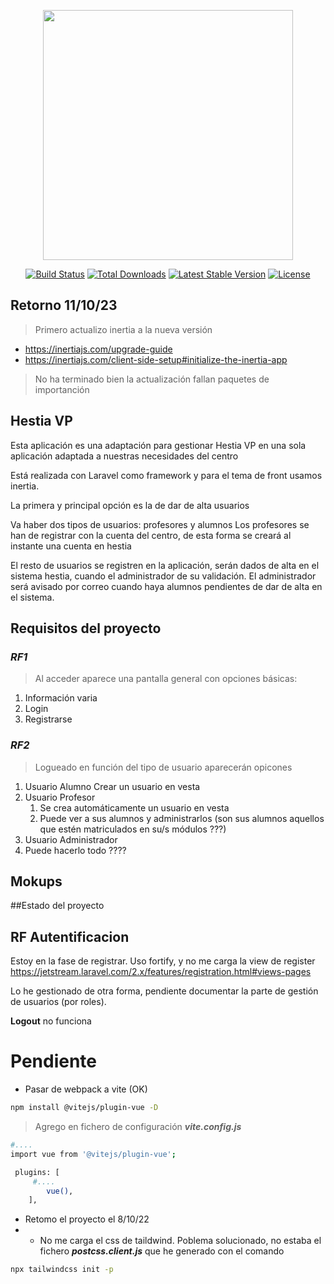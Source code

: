 <p align="center"><a href="https://laravel.com" target="_blank"><img src="https://raw.githubusercontent.com/laravel/art/master/logo-lockup/5%20SVG/2%20CMYK/1%20Full%20Color/laravel-logolockup-cmyk-red.svg" width="400"></a></p>

<p align="center">
<a href="https://travis-ci.org/laravel/framework"><img src="https://travis-ci.org/laravel/framework.svg" alt="Build Status"></a>
<a href="https://packagist.org/packages/laravel/framework"><img src="https://img.shields.io/packagist/dt/laravel/framework" alt="Total Downloads"></a>
<a href="https://packagist.org/packages/laravel/framework"><img src="https://img.shields.io/packagist/v/laravel/framework" alt="Latest Stable Version"></a>
<a href="https://packagist.org/packages/laravel/framework"><img src="https://img.shields.io/packagist/l/laravel/framework" alt="License"></a>
</p>

## Retorno 11/10/23
> Primero actualizo inertia a la nueva versión
* https://inertiajs.com/upgrade-guide
* https://inertiajs.com/client-side-setup#initialize-the-inertia-app
>  No ha terminado bien la actualización fallan paquetes de importanción


## Hestia VP

Esta aplicación es una adaptación para gestionar Hestia VP en una sola aplicación adaptada a nuestras necesidades del centro

Está realizada con Laravel como framework y para el tema de front usamos inertia.

La primera y principal opción es la de dar de alta usuarios

Va haber dos tipos de usuarios: profesores y alumnos
Los profesores se han de registrar con la cuenta del centro, de esta forma se creará al instante una cuenta en hestia

El resto de usuarios se  registren en la aplicación, serán dados de alta en el sistema hestia, cuando el administrador de su validación. El administrador será avisado por correo cuando haya alumnos pendientes de dar de alta en el sistema.
## Requisitos del proyecto
### ___RF1___
>Al acceder aparece una pantalla general con opciones básicas:

1. Información varia
2. Login
3. Registrarse


### *****RF2*****
> Logueado en función del tipo de usuario aparecerán opicones

1. Usuario Alumno Crear un usuario en vesta
2. Usuario Profesor
   1. Se crea automáticamente un usuario en vesta
   2. Puede ver a sus alumnos y administrarlos (son sus alumnos aquellos que estén matriculados en su/s módulos ???)
3. Usuario Administrador
 1. Puede hacerlo todo ????
  

## Mokups




##Estado del proyecto
## RF Autentificacion
Estoy en la fase de registrar. Uso fortify, y no me carga la view de register
 https://jetstream.laravel.com/2.x/features/registration.html#views-pages

Lo he gestionado de otra forma, pendiente documentar la parte de gestión de usuarios (por roles).
  
  ****Logout**** no funciona  
  
# Pendiente

 * Pasar de webpack a vite (OK) 
  ```bash
 npm install @vitejs/plugin-vue -D 
  ``` 
>Agrego en fichero de configuración *****vite.config.js*****
```bash
#....
import vue from '@vitejs/plugin-vue';

 plugins: [
     #....
        vue(),
    ],

```
 * Retomo el proyecto el 8/10/22
 * * No me carga el css de taildwind. Poblema solucionado, no estaba el fichero *****postcss.client.js***** que he generado con el comando 
```bash
npx tailwindcss init -p
```
